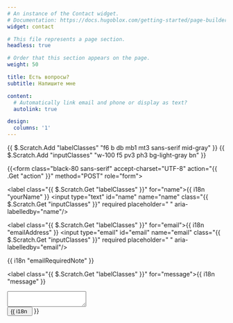 ```yaml
---
# An instance of the Contact widget.
# Documentation: https://docs.hugoblox.com/getting-started/page-builder/
widget: contact

# This file represents a page section.
headless: true

# Order that this section appears on the page.
weight: 50

title: Есть вопросы?
subtitle: Напишите мне

content:
  # Automatically link email and phone or display as text?
  autolink: true

design:
  columns: '1'
---
```


{{ $.Scratch.Add "labelClasses" "f6 b db mb1 mt3 sans-serif mid-gray" }}
{{ $.Scratch.Add "inputClasses" "w-100 f5 pv3 ph3 bg-light-gray bn" }}

{{<form class="black-80 sans-serif" accept-charset="UTF-8" action="{{ .Get "action" }}" method="POST" role="form">

<label class="{{ $.Scratch.Get "labelClasses" }}"  for="name">{{ i18n "yourName" }}</label>
<input type="text" id="name" name="name" class="{{ $.Scratch.Get "inputClasses" }}"  required placeholder=" "  aria-labelledby="name"/>

<label class="{{ $.Scratch.Get "labelClasses" }}" for="email">{{ i18n "emailAddress" }}</label>
<input type="email" id="email" name="email" class="{{ $.Scratch.Get "inputClasses" }}"  required placeholder=" "  aria-labelledby="email"/>
   <div class="requirements f6 gray glow i ph3 overflow-hidden">
     {{ i18n "emailRequiredNote" }}
   </div>

<label class="{{ $.Scratch.Get "labelClasses" }}" for="message">{{ i18n "message" }}</label>
<textarea id="message" name="message" class="{{ $.Scratch.Get "inputClasses" }} h4" aria-labelledby="message"></textarea>
   <div class="g-recaptcha" data-sitekey="6LcqZZgqAAAAAFZeDPRo1CQJ7xhuXd-DztUVisyL"></div>
   <input class="db w-100 mv2 white pa3 bn hover-shadow hover-bg-black bg-animate bg-black" type="submit" value="{{ i18n "send" }}" />

</form>}}

